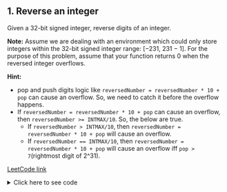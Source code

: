 ## 1. Reverse an integer

Given a 32-bit signed integer, reverse digits of an integer.

**Note:** Assume we are dealing with an environment which could only store integers within the 32-bit signed integer range: [−231,  231 − 1]. For the purpose of this problem, assume that your function returns 0 when the reversed integer overflows.

**Hint:**
* pop and push digits logic like `reversedNumber = reversedNumber * 10 + pop` can cause an overflow. So, we need to catch it before the overflow happens.
* If `reversedNumber = reversedNumber * 10 + pop` can cause an overflow, then `reversedNumber >= INTMAX/10`. So, the below are true.
  * If `reversedNumber > INTMAX/10`, then `reversedNumber = reversedNumber * 10 + pop` will cause an overflow.
  * If `reversedNumber == INTMAX/10`, then `reversedNumber = reversedNumber * 10 + pop` will cause an overflow iff `pop > 7`(rightmost digit of 2^31).

[LeetCode link](https://leetcode.com/problems/reverse-integer/)

<details>
<summary>Click here to see code</summary>

```python
def reverse(self, x: int) -> int:
        if x >=-9 and x <= 9:
            return x
        
        negativeSign = True if x < 0 else False
        
        signedX = -1 * x if x < 0 else x
        result, t = 0, signedX
        divider = 10
        
        leftLimit, rightLimit = (2**31), (2**31)-1
        
        while t:
            digitToAdd = t%10
            if (
                not negativeSign
                and ( ( result == (rightLimit // 10) and digitToAdd > 7 ) or result > (rightLimit // 10) )
            ) or (
                negativeSign
                and ( ( result == (leftLimit // 10) and digitToAdd > 8 ) or (result > leftLimit // 10) )
            ):
                return 0

            result = (result * divider) + digitToAdd
            t //= 10
        
        return -1 * result if negativeSign else result
```

</details>
